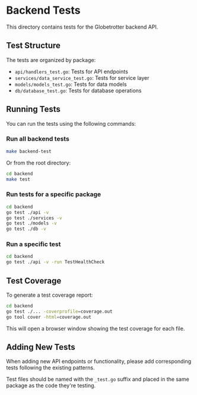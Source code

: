# Backend Tests

This directory contains tests for the Globetrotter backend API.

## Test Structure

The tests are organized by package:

- `api/handlers_test.go`: Tests for API endpoints
- `services/data_service_test.go`: Tests for service layer
- `models/models_test.go`: Tests for data models
- `db/database_test.go`: Tests for database operations

## Running Tests

You can run the tests using the following commands:

### Run all backend tests

```bash
make backend-test
```

Or from the root directory:

```bash
cd backend
make test
```

### Run tests for a specific package

```bash
cd backend
go test ./api -v
go test ./services -v
go test ./models -v
go test ./db -v
```

### Run a specific test

```bash
cd backend
go test ./api -v -run TestHealthCheck
```

## Test Coverage

To generate a test coverage report:

```bash
cd backend
go test ./... -coverprofile=coverage.out
go tool cover -html=coverage.out
```

This will open a browser window showing the test coverage for each file.

## Adding New Tests

When adding new API endpoints or functionality, please add corresponding tests following the existing patterns.

Test files should be named with the `_test.go` suffix and placed in the same package as the code they're testing. 